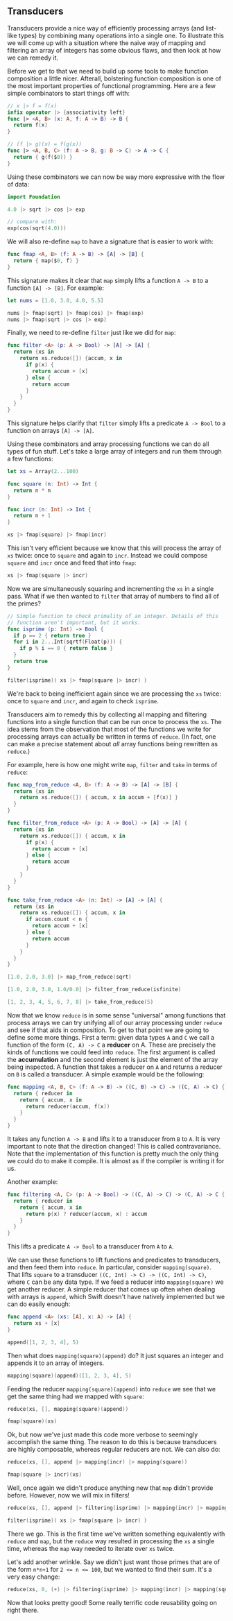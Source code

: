 ## Transducers

Transducers provide a nice way of efficiently processing arrays (and list-like types) by combining many operations into a single one. To illustrate this we will come up with a situation where the naive way of mapping and filtering an array of integers has some obvious flaws, and then look at how we can remedy it.

Before we get to that we need to build up some tools to make function composition a little nicer. Afterall, bolstering function composition is one of the most important properties of functional programming. Here are a few simple combinators to start things off with:

```swift
// x |> f = f(x)
infix operator |> {associativity left}
func |> <A, B> (x: A, f: A -> B) -> B {
  return f(x)
}

// (f |> g)(x) = f(g(x))
func |> <A, B, C> (f: A -> B, g: B -> C) -> A -> C {
  return { g(f($0)) }
}
```

Using these combinators we can now be way more expressive with the flow of data:

```swift
import Foundation

4.0 |> sqrt |> cos |> exp

// compare with:
exp(cos(sqrt(4.0)))
```

We will also re-define `map` to have a signature that is easier to work with:

```swift
func fmap <A, B> (f: A -> B) -> [A] -> [B] {
  return { map($0, f) }
}
```

This signature makes it clear that `map` simply lifts a function `A -> B` to a function `[A] -> [B]`. For example:

```swift
let nums = [1.0, 3.0, 4.0, 5.5]

nums |> fmap(sqrt) |> fmap(cos) |> fmap(exp)
nums |> fmap(sqrt |> cos |> exp)
```

Finally, we need to re-define `filter` just like we did for `map`:

```swift
func filter <A> (p: A -> Bool) -> [A] -> [A] {
  return {xs in
    return xs.reduce([]) {accum, x in
      if p(x) {
        return accum + [x]
      } else {
        return accum
      }
    }
  }
}
```

This signature helps clarify that `filter` simply lifts a predicate `A -> Bool` to a function on arrays `[A] -> [A]`.

Using these combinators and array processing functions we can do all types of fun stuff. Let's take a large array of integers and run them through a few functions:

```swift
let xs = Array(2...100)

func square (n: Int) -> Int { 
  return n * n
}

func incr (n: Int) -> Int {
  return n + 1
}

xs |> fmap(square) |> fmap(incr)
```

This isn't very efficient because we know that this will process the array of `xs` twice: once to `square` and again to `incr`. Instead we could compose `square` and `incr` once and feed that into `fmap`:

```swift
xs |> fmap(square |> incr)
```

Now we are simultaneously squaring and incrementing the `xs` in a single pass. What if we then wanted to `filter` that array of numbers to find all of the primes?

```swift
// Simple function to check primality of an integer. Details of this
// function aren't important, but it works.
func isprime (p: Int) -> Bool {
  if p == 2 { return true }
  for i in 2...Int(sqrtf(Float(p))) {
    if p % i == 0 { return false }
  }
  return true
}

filter(isprime)( xs |> fmap(square |> incr) )
```

We're back to being inefficient again since we are processing the `xs` twice: once to `square` and `incr`, and again to check `isprime`.

Transducers aim to remedy this by collecting all mapping and filtering functions into a single function that can be run once to process the `xs`. The idea stems from the observation that most of the functions we write for processing arrays can actually be written in terms of `reduce`. (In fact, one can make a precise statement about *all* array functions being rewritten as `reduce`.) 

For example, here is how one might write `map`, `filter` and `take` in terms of `reduce`:

```swift
func map_from_reduce <A, B> (f: A -> B) -> [A] -> [B] {
  return {xs in 
    return xs.reduce([]) { accum, x in accum + [f(x)] }
  }
}

func filter_from_reduce <A> (p: A -> Bool) -> [A] -> [A] {
  return {xs in
    return xs.reduce([]) { accum, x in 
      if p(x) {
        return accum + [x]
      } else {
        return accum
      }
    }
  }
}

func take_from_reduce <A> (n: Int) -> [A] -> [A] {
  return {xs in
    return xs.reduce([]) { accum, x in
      if accum.count < n {
        return accum + [x]
      } else {
        return accum
      }
    }
  }
}

[1.0, 2.0, 3.0] |> map_from_reduce(sqrt)

[1.0, 2.0, 3.0, 1.0/0.0] |> filter_from_reduce(isfinite)

[1, 2, 3, 4, 5, 6, 7, 8] |> take_from_reduce(5)
```

Now that we know `reduce` is in some sense "universal" among functions that process arrays we can try unifying all of our array processing under `reduce` and see if that aids in composition. To get to that point we are going to define some more things. First a term: given data types `A` and `C` we call a function of the form `(C, A) -> C` a **reducer** on A. These are precisely the kinds of functions we could feed into `reduce`. The first argument is called the **accumulation** and the second element is just the element of the array being inspected. A function that takes a reducer on `A` and returns a reducer on `B` is called a transducer. A simple example would be the following:

```swift
func mapping <A, B, C> (f: A -> B) -> ((C, B) -> C) -> ((C, A) -> C) {
  return { reducer in
    return { accum, x in
      return reducer(accum, f(x))
    }
  }
}
```

It takes any function `A -> B` and lifts it to a transducer from `B` to `A`. It is very important to note that the direction changed! This is called contravariance. Note that the implementation of this function is pretty much the only thing we could do to make it compile. It is almost as if the compiler is writing it for us. 

Another example:

```swift
func filtering <A, C> (p: A -> Bool) -> ((C, A) -> C) -> (C, A) -> C {
  return { reducer in
    return { accum, x in
      return p(x) ? reducer(accum, x) : accum
    }
  }
}
```

This lifts a predicate `A -> Bool` to a transducer from `A` to `A`.

We can use these functions to lift functions and predicates to transducers, and then feed them into `reduce`. In particular, consider `mapping(square)`. That lifts `square` to a transducer `((C, Int) -> C) -> ((C, Int) -> C)`, where `C` can be any data type. If we feed a reducer into `mapping(square)` we get another reducer. A simple reducer that comes up often when dealing with arrays is `append`, which Swift doesn't have natively implemented but we can do easily enough:

```swift
func append <A> (xs: [A], x: A) -> [A] {
  return xs + [x]
}

append([1, 2, 3, 4], 5)
```

Then what does `mapping(square)(append)` do? It just squares an integer and appends it to an array of integers.

```swift
mapping(square)(append)([1, 2, 3, 4], 5)
```

Feeding the reducer `mapping(square)(append)` into `reduce` we see that we get the same thing had we mapped with `square`:

```swift
reduce(xs, [], mapping(square)(append))

fmap(square)(xs)
```

Ok, but now we've just made this code more verbose to seemingly accomplish the same thing. The reason to do this is because transducers are highly composable, whereas regular reducers are not. We can also do:

```swift
reduce(xs, [], append |> mapping(incr) |> mapping(square))

fmap(square |> incr)(xs)
```

Well, once again we didn't produce anything new that `map` didn't provide before. However, now we will mix in filters!

```swift
reduce(xs, [], append |> filtering(isprime) |> mapping(incr) |> mapping(square))

filter(isprime)( xs |> fmap(square |> incr) )
```

There we go. This is the first time we've written something equivalently with `reduce` and `map`, but the `reduce` way resulted in processing the `xs` a single time, whereas the `map` way needed to iterate over `xs` twice. 

Let's add another wrinkle. Say we didn't just want those primes that are of the form `n*n+1` for `2 <= n <= 100`, but we wanted to find their sum. It's a very easy change:

```swift
reduce(xs, 0, (+) |> filtering(isprime) |> mapping(incr) |> mapping(square))
```

Now that looks pretty good! Some really terrific code reusability going on right there.
